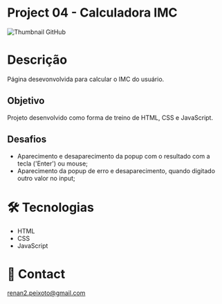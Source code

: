 # Project 04 - Calculadora IMC
![Thumbnail GitHub](https://i.ibb.co/W2ynq72/image.png)

# Descrição
Página desevonvolvida para calcular o IMC do usuário.

## Objetivo
Projeto desenvolvido como forma de treino de HTML, CSS e JavaScript.

## Desafios
- Aparecimento e desaparecimento da popup com o resultado com a tecla ('Enter') ou mouse;
- Aparecimento da popup de erro e desaparecimento, quando digitado outro valor no input;
# 🛠️ Tecnologias
- HTML
- CSS
- JavaScript 

# 💌 Contact

renan2.peixoto@gmail.com